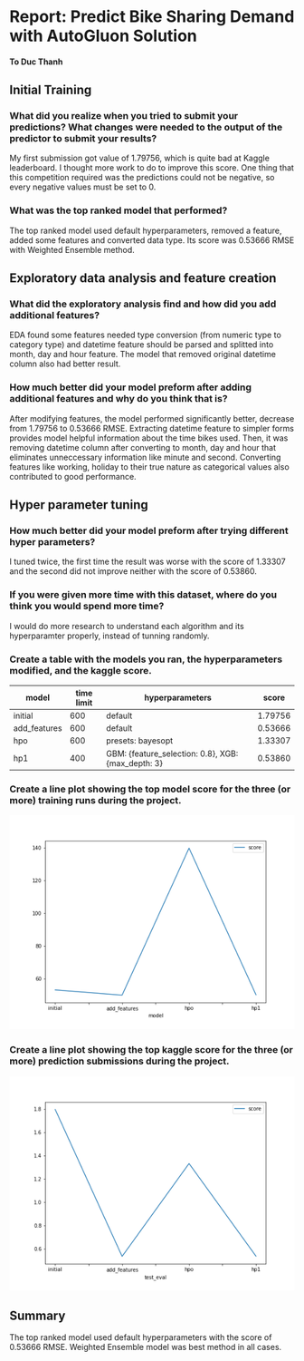# Report: Predict Bike Sharing Demand with AutoGluon Solution
#### To Duc Thanh

## Initial Training
### What did you realize when you tried to submit your predictions? What changes were needed to the output of the predictor to submit your results?
My first submission got value of 1.79756, which is quite bad at Kaggle leaderboard. I thought more work to do to improve this score. One thing that this competition required was the predictions could not be negative, so every negative values must be set to 0.

### What was the top ranked model that performed?
The top ranked model used default hyperparameters, removed a feature, added some features and converted data type. Its score was 0.53666 RMSE with Weighted Ensemble method.

## Exploratory data analysis and feature creation
### What did the exploratory analysis find and how did you add additional features?
EDA found some features needed type conversion (from numeric type to category type) and datetime feature should be parsed and splitted into month, day and hour feature. The model that removed original datetime column also had better result.

### How much better did your model preform after adding additional features and why do you think that is?
After modifying features, the model performed significantly better, decrease from 1.79756 to 0.53666 RMSE. Extracting datetime feature to simpler forms provides model helpful information about the time bikes used. Then, it was removing datetime column after converting to month, day and hour that eliminates unneccessary information like minute and second.
Converting features like working, holiday to their true nature as categorical values also contributed to good performance.

## Hyper parameter tuning
### How much better did your model preform after trying different hyper parameters?
I tuned twice, the first time the result was worse with the score of 1.33307 and the second did not improve neither with the score of 0.53860.

### If you were given more time with this dataset, where do you think you would spend more time?
I would do more research to understand each algorithm and its hyperparamter properly, instead of tunning randomly.

### Create a table with the models you ran, the hyperparameters modified, and the kaggle score.
|model            |time limit     |hyperparameters                                      |score     |
|-----------------|---------------|-----------------------------------------------------|----------|
|initial          |600            |default                                              |1.79756   |
|add_features     |600            |default                                              |0.53666   |
|hpo              |600            |presets: bayesopt                                    |1.33307   |
|hp1              |400            |GBM: {feature_selection: 0.8}, XGB: {max_depth: 3}   |0.53860   | 

### Create a line plot showing the top model score for the three (or more) training runs during the project.

![model_train_score.png](img/model_train_score.png)

### Create a line plot showing the top kaggle score for the three (or more) prediction submissions during the project.

![model_test_score.png](img/model_test_score.png)

## Summary
The top ranked model used default hyperparameters with the score of 0.53666 RMSE. Weighted Ensemble model was best method in all cases.
